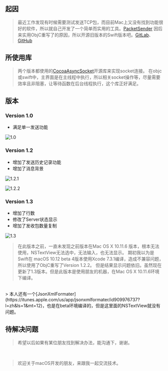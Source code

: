 ## 起因

> 最近工作发现有时候需要测试发送TCP包，而目前Mac上又没有找到功能很好的软件，所以就自己开发了一个简单而实用的工具。[PacketSender](https://itunes.apple.com/us/app/packetsender/id906185173?l=zh&ls=1&mt=12)
> 因后来实用ObjC重写了的原因，所以开源旧版本的Swift版本吧。[GitLab](https://gitlab.com/sohunjug/PacketSender-Swift.git)、[GitHub](https://github.com/sohunjug/PacketSender-Swift.git)

<!--more-->

## 所使用库

> 两个版本都使用的[CocoaAsyncSocket](https://github.com/robbiehanson/CocoaAsyncSocket)开源库来实现socket连接。
> 在objc或swift中，主界面是在主线程中执行，所以相关socket操作等，尽量需要效率且非阻塞，让等待函数在后台线程执行，这个库正好满足。

## 版本

### Version 1.0

* 满足单一发送功能

![1.0](http://oalatibtx.bkt.clouddn.com/147153152589540.jpg?imageView2/0/format/jpg)

### Version 1.2

* 增加了发送历史记录功能 
* 增加了消息背景

![1.2.1](http://7xp1l3.com1.z0.glb.clouddn.com/FgduG45k5rNkevyXERV1CEMobDaW)

![1.2.2](http://oalatibtx.bkt.clouddn.com/802423.png)

### Version 1.3

* 增加了行数
* 修改了Server状态显示
* 增加了发收包数量复制

![1.3](http://oalatibtx.bkt.clouddn.com/289304.png)

> 在此版本之前，一直未发现之前版本在Mac OS X 10.11.6 版本，根本无法使用，NSTextView无法选中，无法输入，也无法显示。
> 期初我以为是Swift在 macOS 10.12 beta 4版本使用Xcode 7.3.1编译，造成不兼容问题，所以使用了ObjC重写了Version 1.2.2。
> 但是结果显示问题依旧。虽然现在更新了1.3版本。但是此版本是使用朋友的机器，在Mac OS X 10.11.6环境下编译。

<br>
> 本人还有一个[JsonXmlFormater](https://itunes.apple.com/us/app/jsonxmlformater/id909976737?l=zh&ls=1&mt=12)，也是在beta环境编译的，但是这里面的NSTextView就没有问题。

## 待解决问题

> 希望以后如果有某位朋友找到解决办法，能沟通下，谢谢。

<br>

> 欢迎关于macOS开发的朋友，来跟我一起交流技术。


